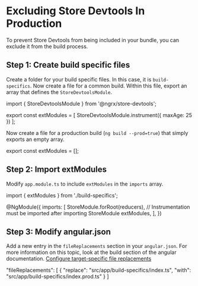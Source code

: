 # Excluding Store Devtools In Production

To prevent Store Devtools from being included in your bundle, you can exclude it from the build process.

## Step 1: Create build specific files

Create a folder for your build specific files. In this case, it is `build-specifics`. Now create a file for a common build. Within this file, export an array that defines the `StoreDevtoolsModule`.

<code-example header="build-specifics/index.ts">
import { StoreDevtoolsModule } from '@ngrx/store-devtools';

export const extModules = [
StoreDevtoolsModule.instrument({
maxAge: 25
})
];
</code-example>

Now create a file for a production build (`ng build --prod=true`) that simply exports an empty array.

<code-example header="build-specifics/index.prod.ts">
export const extModules = [];
</code-example>

## Step 2: Import extModules

Modify `app.module.ts` to include `extModules` in the `imports` array.

<code-example header="app.module.ts">
import { extModules } from './build-specifics';

@NgModule({
imports: [
StoreModule.forRoot(reducers),
// Instrumentation must be imported after importing StoreModule
extModules,
],
})
</code-example>

## Step 3: Modify angular.json

Add a new entry in the `fileReplacements` section in your `angular.json`. For more information on this topic, look at the build section of the angular documentation. [Configure target-specific file replacements](https://angular.io/guide/build#configure-target-specific-file-replacements)

<code-example header="angular.json">
"fileReplacements": [
    {
        "replace": "src/app/build-specifics/index.ts",
        "with": "src/app/build-specifics/index.prod.ts"
    }
]
</code-example>
